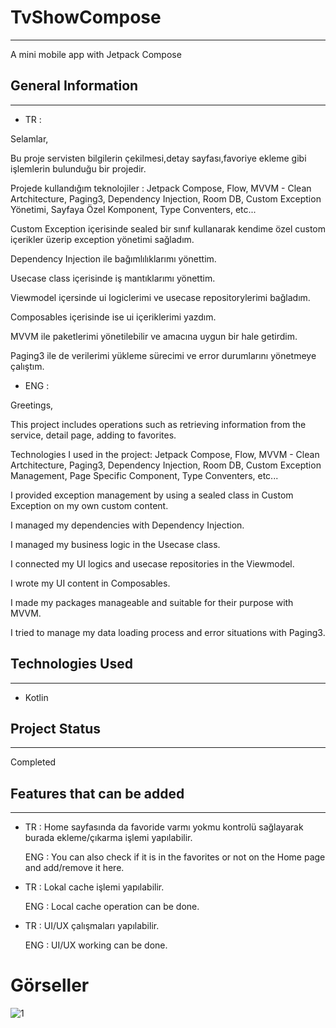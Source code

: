 
<h1>TvShowCompose</h1>
<hr><p>A mini mobile app with Jetpack Compose</p><h2>General Information</h2>
<hr><ul>
<li>TR :</li>
</ul>
<p>Selamlar,</p>
<p>Bu proje servisten bilgilerin çekilmesi,detay sayfası,favoriye ekleme gibi işlemlerin bulunduğu bir projedir.</p>
<p>Projede kullandığım teknolojiler :
Jetpack Compose,
Flow,
MVVM - Clean Artchitecture,
Paging3,
Dependency Injection,
Room DB,
Custom Exception Yönetimi,
Sayfaya Özel  Komponent,
Type Conventers,
etc...</p>
<p>Custom Exception içerisinde sealed bir sınıf kullanarak kendime özel custom içerikler üzerip exception yönetimi sağladım.</p>
<p>Dependency Injection ile bağımlılıklarımı yönettim.</p>
<p>Usecase class içerisinde iş mantıklarımı yönettim.</p>
<p>Viewmodel içersinde ui logiclerimi ve usecase repositorylerimi bağladım.</p>
<p>Composables içerisinde ise ui içeriklerimi yazdım.</p>
<p>MVVM ile paketlerimi yönetilebilir ve amacına uygun bir hale getirdim.</p>
<p>Paging3 ile de verilerimi yükleme sürecimi ve error durumlarını yönetmeye çalıştım.</p><ul>
<li>ENG :</li>
</ul>
<p>Greetings,</p>
<p>This project includes operations such as retrieving information from the service, detail page, adding to favorites.</p>
<p>Technologies I used in the project:
Jetpack Compose,
Flow,
MVVM - Clean Artchitecture,
Paging3,
Dependency Injection,
Room DB,
Custom Exception Management,
Page Specific Component,
Type Conventers,
etc...</p>
<p>I provided exception management by using a sealed class in Custom Exception on my own custom content.</p>
<p>I managed my dependencies with Dependency Injection.</p>
<p>I managed my business logic in the Usecase class.</p>
<p>I connected my UI logics and usecase repositories in the Viewmodel.</p>
<p>I wrote my UI content in Composables.</p>
<p>I made my packages manageable and suitable for their purpose with MVVM.</p>
<p>I tried to manage my data loading process and error situations with Paging3.</p><h2>Technologies Used</h2>
<hr><ul>
<li>Kotlin</li>
</ul><h2>Project Status</h2>
<hr><p>Completed</p><h2>Features that can be added</h2>
<hr><ul>
<li>
<p>TR : Home sayfasında da favoride varmı yokmu kontrolü sağlayarak burada ekleme/çıkarma işlemi yapılabilir.</p>
<p>ENG : You can also check if it is in the favorites or not on the Home page and add/remove it here.</p>
</li>
</ul><ul>
<li>
<p>TR : Lokal cache işlemi yapılabilir.</p>
<p>ENG : Local cache operation can be done.</p>
</li>
</ul><ul>
<li>
<p>TR : UI/UX çalışmaları yapılabilir.</p>
<p>ENG : UI/UX working can be done.</p>
</li>
</ul>

<h1>Görseller</h1>


![1](https://github.com/user-attachments/assets/7f989d13-86ff-48dc-918e-ccac890c1152)
